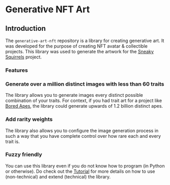 # Generative NFT Art

## Introduction

The `generative-art-nft` repository is a library for creating generative art. It was developed for the purpose of creating NFT avatar & collectible projects. This library was used to generate the artwork for the [Sneaky Squirrels](https://github.com/rounakbanik) project. 

### Features

### Generate over a million distinct images with less than 60 traits
The library allows you to generate images every distinct possible combination of your traits. For context, if you had trait art for a project like [Bored Apes](https://boredapeyachtclub.com/#/home), the library could generate upwards of 1.2 billion distinct apes.

### Add rarity weights
The library also allows you to configure the image generation process in such a way that you have complete control over how rare each and every trait is.

### Fuzzy friendly 
You can use this library even if you do not know how to program (in Python or otherwise). Do check out the [Tutorial](#) for more details on how to use (non-technical) and extend (technical) the library.